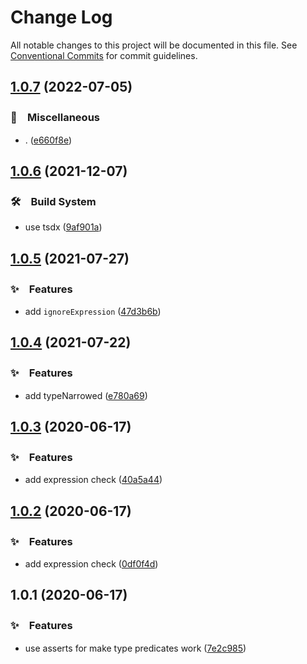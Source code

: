 # Change Log

All notable changes to this project will be documented in this file.
See [Conventional Commits](https://conventionalcommits.org) for commit guidelines.

## [1.0.7](https://github.com/bluelovers/ws-ts-type/compare/ts-type-predicates@1.0.6...ts-type-predicates@1.0.7) (2022-07-05)


### 🔖　Miscellaneous

* . ([e660f8e](https://github.com/bluelovers/ws-ts-type/commit/e660f8e0b4e0afda0bfabfbcbe8e2c10b3e69a80))





## [1.0.6](https://github.com/bluelovers/ws-ts-type/compare/ts-type-predicates@1.0.5...ts-type-predicates@1.0.6) (2021-12-07)


### 🛠　Build System

* use tsdx ([9af901a](https://github.com/bluelovers/ws-ts-type/commit/9af901a02046daf2dbb8a59086fa890757633458))





## [1.0.5](https://github.com/bluelovers/ws-ts-type/compare/ts-type-predicates@1.0.4...ts-type-predicates@1.0.5) (2021-07-27)


### ✨　Features

* add `ignoreExpression` ([47d3b6b](https://github.com/bluelovers/ws-ts-type/commit/47d3b6bda19a27c5c23cf7ea6f7674358bb8123c))





## [1.0.4](https://github.com/bluelovers/ws-ts-type/compare/ts-type-predicates@1.0.3...ts-type-predicates@1.0.4) (2021-07-22)


### ✨　Features

* add typeNarrowed ([e780a69](https://github.com/bluelovers/ws-ts-type/commit/e780a6924756090f8f9f13e00c91e67afa7fc6c3))





## [1.0.3](https://github.com/bluelovers/ws-ts-type/compare/ts-type-predicates@1.0.2...ts-type-predicates@1.0.3) (2020-06-17)


### ✨　Features

* add expression check ([40a5a44](https://github.com/bluelovers/ws-ts-type/commit/40a5a44982a8edff21d97bafbe9147bdfcc6ca60))





## [1.0.2](https://github.com/bluelovers/ws-ts-type/compare/ts-type-predicates@1.0.1...ts-type-predicates@1.0.2) (2020-06-17)


### ✨　Features

* add expression check ([0df0f4d](https://github.com/bluelovers/ws-ts-type/commit/0df0f4d5669a89d342d6a8fe10309528d233a567))





## 1.0.1 (2020-06-17)


### ✨　Features

* use asserts for make type predicates work ([7e2c985](https://github.com/bluelovers/ws-ts-type/commit/7e2c985329bd4c5abf889f5128c98b0b89f99e9a))
